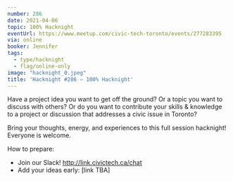 ```yaml
---
number: 286
date: 2021-04-06
topic: 100% Hacknight
eventUrl: https://www.meetup.com/civic-tech-toronto/events/277283395
via: online
booker: Jennifer
tags:
  - type/hacknight
  - flag/online-only
image: "hacknight_0.jpeg"
title: 'Hacknight #286 – 100% Hacknight'
---
```

Have a project idea you want to get off the ground? Or a topic you want to discuss with others? Or do you want to contribute your skills & knowledge to a project or discussion that addresses a civic issue in Toronto?

Bring your thoughts, energy, and experiences to this full session hacknight! Everyone is welcome.

How to prepare:
- Join our Slack! http://link.civictech.ca/chat
- Add your ideas early: [link TBA]
